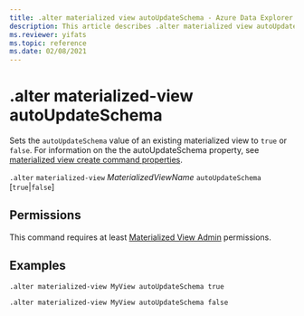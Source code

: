 ```yaml
---
title: .alter materialized view autoUpdateSchema - Azure Data Explorer
description: This article describes .alter materialized view autoUpdateSchema in Azure Data Explorer.
ms.reviewer: yifats
ms.topic: reference
ms.date: 02/08/2021
---
```


# .alter materialized-view autoUpdateSchema

Sets the `autoUpdateSchema` value of an existing materialized view to `true` or `false`. For information on the the autoUpdateSchema property, see [materialized view create command properties](materialized-view-create.md#properties).

`.alter` `materialized-view` *MaterializedViewName* `autoUpdateSchema` [`true`|`false`]

## Permissions

This command requires at least [Materialized View Admin](../access-control/role-based-access-control.md) permissions.

## Examples

```kusto
.alter materialized-view MyView autoUpdateSchema true

.alter materialized-view MyView autoUpdateSchema false
```
